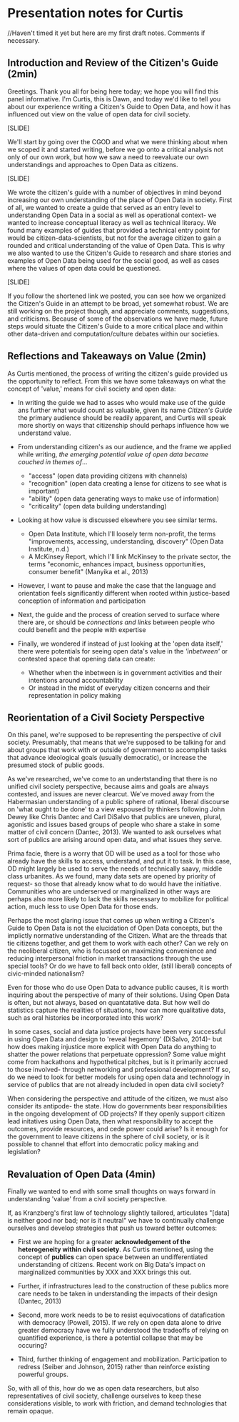 # Presentation notes for Curtis

//Haven't timed it yet but here are my first draft notes. Comments if necessary.

## Introduction and Review of the Citizen's Guide (2min)

Greetings. Thank you all for being here today; we hope you will find this panel informative. I'm Curtis, this is Dawn, and today we'd like to tell you about our experience writing a Citizen's Guide to Open Data, and how it has influenced out view on the value of open data for civil society.

[SLIDE]

We'll start by going over the CGOD and what we were thinking about when we scoped it and started writing, before we go onto a critical analysis not only of our own work, but how we saw a need to reevaluate our own understandings and approaches to Open Data as citizens.

[SLIDE]

We wrote the citizen's guide with a number of objectives in mind beyond increasing our own understanding of the place of Open Data in society. First of all, we wanted to create a guide that served as an entry level to understanding Open Data in a social as well as operational context- we wanted to increase conceptual literacy as well as technical literacy. We found many examples of guides that provided a technical entry point for would be citizen-data-scientists, but not for the average citizen to gain a rounded and critical understanding of the value of Open Data. This is why we also wanted to use the Citizen's Guide to research and share stories and examples of Open Data being used for the social good, as well as cases where the values of open data could be questioned.

[SLIDE]

If you follow the shortened link we posted, you can see how we organized the Citizen's Guide in an attempt to be broad, yet somewhat robust. We are still working on the project though, and appreciate comments, suggestions, and criticisms. Because of some of the observations we have made, future steps would situate the Citizen's Guide to a more critical place and within other data-driven and computation/culture debates within our societies.

## Reflections and Takeaways on Value (2min)

As Curtis mentioned, the process of writing the citizen's guide provided us the opportunity to reflect. From this we have some takeaways on what the concept of 'value,' means for civil society and open data:

- In writing the guide we had to asses who would make use of the guide ans further what would count as valuable, given its name _Citizen's Guide_ the primary audience should be readily apparent, and Curtis will speak more shortly on ways that citizenship should perhaps influence how we understand value.

- From understanding citizen's as our audience, and the frame we applied while writing, _the emerging potential value of open data became couched in themes of_...
    - "access" (open data providing citizens with channels)
    - "recognition" (open data creating a lense for citizens to see what is important)
    - "ability" (open data generating ways to make use of information)
    - "criticality" (open data building understanding)

- Looking at how value is discussed elsewhere you see similar terms.
    - Open Data Institute, which I'll loosely term non-profit, the terms "improvements, accessing, understanding, discovery" (Open Data Institute, n.d.)
    - A McKinsey Report, which I'll link McKinsey to the private sector, the terms "economic, enhances impact, business opportunities, consumer benefit" (Manyika et al., 2013)

- However, I want to pause and make the case that the language and orientation feels significantly different when rooted within justice-based conception of information and participation

- Next, the guide and the process of creation served to surface where there are, or should be _connections and links_ between people who could benefit and the people with expertise

- Finally, we wondered if instead of just looking at the 'open data itself,' there were potentials for seeing open data's value in the _'inbetween'_ or contested space that opening data can create:
    - Whether when the inbetween is in government activities and their intentions around accountability
    - Or instead in the midst of everyday citizen concerns and their representation in policy making

## Reorientation of a Civil Society Perspective

On this panel, we're supposed to be representing the perspective of civil society. Presumably, that means that we're supposed to be talking for and about groups that work with or outside of government to accomplish tasks that advance ideological goals (usually democratic), or increase the presumed stock of public goods.

As we've researched, we've come to an undertstanding that there is no unified civil society perspective, because aims and goals are always contested, and issues are never clearcut. We've moved away from the Habermasian understanding of a public sphere of rational, liberal discourse on 'what ought to be done' to a view espoused by thinkers following John Dewey like Chris Dantec and Carl DiSalvo that publics are uneven, plural, agonistic and issues based groups of people who share a stake in some matter of civil concern (Dantec, 2013). We wanted to ask ourselves what sort of publics are arising around open data, and what issues they serve.

Prima facie, there is a worry that OD will be used as a tool for those who already have the skills to access, understand, and put it to task. In this case, OD might largely be used to serve the needs of technically saavy, middle class urbanites. As we found, many data sets are opened by priority of request- so those that already know what to do would have the initiative. Communities who are underserved or marginalized in other ways are perhaps also more likely to lack the skills necessary to mobilize for political action, much less to use Open Data for those ends.

Perhaps the most glaring issue that comes up when writing a Citizen's Guide to Open Data is not the elucidation of Open Data concepts, but the implictly normative understanding of the Citizen. What are the threads that tie citizens together, and get them to work with each other? Can we rely on the neoliberal citizen, who is focussed on maximizing convenience and reducing interpersonal friction in market transactions through the use special tools? Or do we have to fall back onto older, (still liberal) concepts of civic-minded nationalism?

Even for those who do use Open Data to advance public causes, it is worth inquiring about the perspective of many of their solutions. Using Open Data is often, but not always, based on quantatative data. But how well do statistics capture the realities of situations, how can more qualitative data, such as oral histories be incorporated into this work?

In some cases, social and data justice projects have been very successful in using Open Data and design to 'reveal hegemony' (DiSalvo, 2014)- but how does making injustice more explicit with Open Data do anything to shatter the power relations that perpetuate oppression? Some value might come from hackathons and hypothetical pitches, but is it primarily accrued to those involved- through networking and professional development? If so, do we need to look for better models for using open data and technology in service of publics that are not already included in open data civil society?

When considering the perspective and attitude of the citizen, we must also consider its antipode- the state. How do governments bear responsibilities in the ongoing development of OD projects? If they openly support citizen lead initatives using Open Data, then what responsibility to accept the outcomes, provide resources, and cede power could arise? Is it enough for the government to leave citizens in the sphere of civil society, or is it possible to channel that effort into democratic policy making and legislation?


## Revaluation of Open Data (4min)

Finally we wanted to end with some small thoughts on ways forward in understanding 'value' from a civil society perspective.

If, as Kranzberg's first law of technology slightly tailored, articulates "[data] is neither good nor bad; nor is it neutral" we have to continually challenge ourselves and develop strategies that push us toward better outcomes:

- First we are hoping for a greater **acknowledgement of the heterogeneity within civil society**. As Curtis mentioned, using the concept of **publics** can open space between an undifferentiated understanding of citizens. Recent work on Big Data's impact on marginalized communities by XXX and XXX brings this out.

- Further, if infrastructures lead to the construction of these publics more care needs to be taken in understanding the impacts of their design (Dantec, 2013)

- Second, more work needs to be to resist equivocations of datafication with democracy (Powell, 2015). If we rely on open data alone to drive greater democracy have we fully understood the tradeoffs of relying on quantified experience, is there a potential collapse that may be occuring?

- Third, further thinking of engagement and mobilization. Participation to redress (Seiber and Johnson, 2015) rather than reinforce existing powerful groups.

So, with all of this, how do we as open data researchers, but also representatives of civil society, challenge ourselves to keep these considerations visible, to work with friction, and demand technologies that remain opaque.
